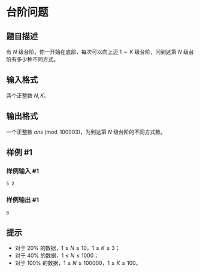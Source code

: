 # 台阶问题

## 题目描述

有 $N$ 级台阶，你一开始在底部，每次可以向上迈 $1\sim K$ 级台阶，问到达第 $N$ 级台阶有多少种不同方式。

## 输入格式

两个正整数 $N,K$。

## 输出格式

一个正整数 $ans\pmod{100003}$，为到达第 $N$ 级台阶的不同方式数。

## 样例 #1

### 样例输入 #1
```
5 2
```

### 样例输出 #1

```
8
```

## 提示

- 对于 $20\%$ 的数据，$1\leq N\leq10$，$1\leq K\leq3$；
- 对于 $40\%$ 的数据，$1\leq N\leq1000$；
- 对于 $100\%$ 的数据，$1\leq N\leq100000$，$1\leq K\leq100$。
